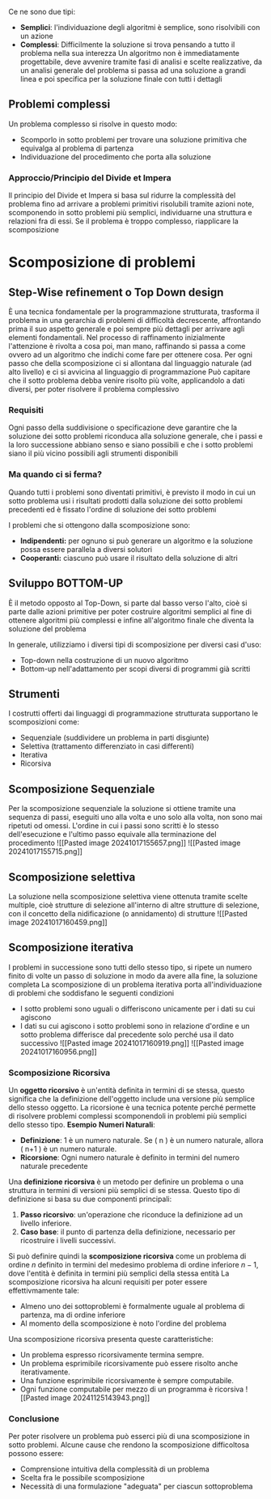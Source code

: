 Ce ne sono due tipi:
- **Semplici**: l'individuazione degli algoritmi è semplice, sono risolvibili con un azione
- **Complessi**: Difficilmente la soluzione si trova pensando a tutto il problema nella sua interezza 
Un algoritmo non è immediatamente progettabile, deve avvenire tramite fasi di analisi e scelte realizzative, da un analisi generale del problema si passa ad una soluzione a grandi linea  e poi specifica per la soluzione finale con tutti i dettagli
## Problemi complessi
Un problema complesso si risolve in questo modo:
- Scomporlo in sotto problemi per trovare una soluzione primitiva che equivalga al problema di partenza
- Individuazione del procedimento che porta alla soluzione
### Approccio/Principio del Divide et Impera
Il principio del Divide et Impera si basa sul ridurre la complessità del problema fino ad arrivare a problemi primitivi risolubili tramite azioni note, scomponendo in sotto problemi più semplici, individuarne una struttura e relazioni fra di essi. Se il problema è troppo complesso, riapplicare la scomposizione
# Scomposizione di problemi
## Step-Wise refinement o Top Down design
È una tecnica fondamentale per la programmazione strutturata, trasforma il problema in una gerarchia di problemi di difficoltà decrescente, affrontando prima il suo aspetto generale e poi sempre più dettagli per arrivare agli elementi fondamentali.
Nel processo di raffinamento inizialmente l'attenzione è rivolta a cosa poi, man mano, raffinando si passa a come ovvero ad un algoritmo che indichi come fare per ottenere cosa.
Per ogni passo che della scomposizione ci si allontana dal linguaggio naturale (ad alto livello) e ci si avvicina al linguaggio di programmazione
Può capitare che il sotto problema debba venire risolto più volte, applicandolo a dati diversi, per poter risolvere il problema complessivo
### Requisiti
Ogni passo della suddivisione o specificazione deve garantire che la soluzione dei sotto problemi riconduca alla soluzione generale, che i passi e la loro successione abbiano senso e siano possibili e che i sotto problemi siano il più vicino possibili agli strumenti disponibili 
### Ma quando ci si ferma?
Quando tutti i problemi sono diventati primitivi, è previsto il modo in cui un sotto problema usi i risultati prodotti dalla soluzione dei sotto problemi precedenti ed è fissato l'ordine di soluzione dei sotto problemi

I problemi che si ottengono dalla scomposizione sono:
- **Indipendenti:** per ognuno si può generare un algoritmo e la soluzione possa essere parallela a diversi solutori
- **Cooperanti:** ciascuno può usare il risultato della soluzione di altri
## Sviluppo BOTTOM-UP
È il metodo opposto al Top-Down, si parte dal basso verso l'alto, cioè si parte dalle azioni primitive per poter costruire algoritmi semplici al fine di ottenere algoritmi più complessi e infine all'algoritmo finale che diventa la soluzione del problema

In generale, utilizziamo i diversi tipi di scomposizione per diversi casi d'uso:
- Top-down nella costruzione di un nuovo algoritmo
- Bottom-up nell'adattamento per scopi diversi di programmi già scritti
## Strumenti
I costrutti offerti dai linguaggi di programmazione strutturata supportano le scomposizioni come:
- Sequenziale (suddividere un problema in parti disgiunte)
- Selettiva (trattamento differenziato in casi differenti)
- Iterativa 
- Ricorsiva
## Scomposizione Sequenziale
Per la scomposizione sequenziale la soluzione si ottiene tramite una sequenza di passi, eseguiti uno alla volta e uno solo alla volta, non sono mai ripetuti od omessi.
L'ordine in cui i passi sono scritti è lo stesso dell'esecuzione e l'ultimo passo equivale alla terminazione del procedimento
![[Pasted image 20241017155657.png]]
![[Pasted image 20241017155715.png]]
## Scomposizione selettiva
La soluzione nella scomposizione selettiva viene ottenuta tramite scelte multiple, cioè strutture di selezione all'interno di altre strutture di selezione, con il concetto della nidificazione (o annidamento) di strutture
![[Pasted image 20241017160459.png]]
## Scomposizione iterativa
I problemi in successione sono tutti dello stesso tipo, si ripete un numero finito di volte un passo di soluzione in modo da avere alla fine, la soluzione completa
La scomposizione di un problema iterativa porta all'individuazione di problemi che soddisfano le seguenti condizioni
- I sotto problemi sono uguali o differiscono unicamente per i dati su cui agiscono 
- I dati su cui agiscono i sotto problemi sono in relazione d'ordine e un sotto problema differisce dal precedente solo perché usa il dato successivo
![[Pasted image 20241017160919.png]]
![[Pasted image 20241017160956.png]]
### Scomposizione Ricorsiva
Un **oggetto ricorsivo** è un'entità definita in termini di se stessa, questo significa che la definizione dell'oggetto include una versione più semplice dello stesso oggetto. La ricorsione è una tecnica potente perché permette di risolvere problemi complessi scomponendoli in problemi più semplici dello stesso tipo.
**Esempio**
**Numeri Naturali**:
- **Definizione**: 1 è un numero naturale. Se ( n ) è un numero naturale, allora ( n+1 ) è un numero naturale.
- **Ricorsione**: Ogni numero naturale è definito in termini del numero naturale precedente

Una **definizione ricorsiva** è un metodo per definire un problema o una struttura in termini di versioni più semplici di se stessa. Questo tipo di definizione si basa su due componenti principali:
1. **Passo ricorsivo**: un'operazione che riconduce la definizione ad un livello inferiore.
2. **Caso base**: il punto di partenza della definizione, necessario per ricostruire i livelli successivi.

Si può definire quindi la **scomposizione ricorsiva** come un problema di ordine $n$ definito in termini del medesimo problema di ordine inferiore $n-1$, dove l'entità è definita in termini più semplici della stessa entità
La scomposizione ricorsiva ha alcuni requisiti per poter essere effettivmamente tale:
- Almeno uno dei sottoproblemi è formalmente uguale al problema di partenza, ma di ordine inferiore
- Al momento della scomposizione è noto l'ordine del problema

Una scomposizione ricorsiva presenta queste caratteristiche:
- Un problema espresso ricorsivamente termina sempre.
- Un problema esprimibile ricorsivamente può essere risolto anche iterativamente.
- Una funzione esprimibile ricorsivamente è sempre computabile.
- Ogni funzione computabile per mezzo di un programma è ricorsiva
![[Pasted image 20241125143943.png]]
### Conclusione
Per poter risolvere un problema può esserci più di una scomposizione in sotto problemi.
Alcune cause che rendono la scomposizione difficoltosa possono essere:
- Comprensione intuitiva della complessità di un problema
- Scelta fra le possibile scomposizione
- Necessità di una formulazione "adeguata" per ciascun sottoproblema
